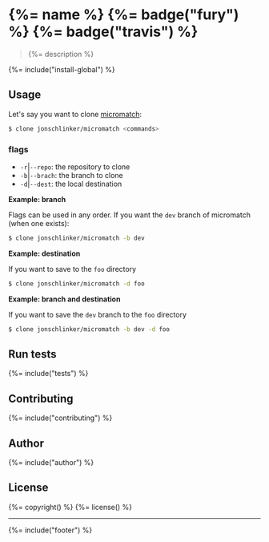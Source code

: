 # {%= name %} {%= badge("fury") %} {%= badge("travis") %}

> {%= description %}

{%= include("install-global") %}

## Usage

Let's say you want to clone [micromatch](https://github.com/jonschlinker/micromatch):

```bash
$ clone jonschlinker/micromatch <commands>
```

### flags

* `-r`|`--repo`: the repository to clone
* `-b`|`--brach`: the branch to clone
* `-d`|`--dest`: the local destination

**Example: branch**

Flags can be used in any order. If you want the `dev` branch of micromatch (when one exists):

```bash
$ clone jonschlinker/micromatch -b dev
```

**Example: destination**

If you want to save to the `foo` directory

```bash
$ clone jonschlinker/micromatch -d foo
```

**Example: branch and destination**

If you want to save the `dev` branch to the `foo` directory

```bash
$ clone jonschlinker/micromatch -b dev -d foo
```

## Run tests
{%= include("tests") %}

## Contributing
{%= include("contributing") %}

## Author
{%= include("author") %}

## License
{%= copyright() %}
{%= license() %}

***

{%= include("footer") %}
